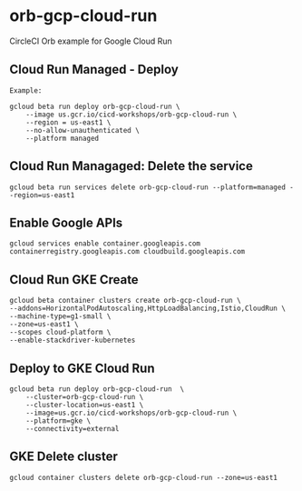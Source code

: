 # orb-gcp-cloud-run
CircleCI Orb example for Google Cloud Run

## Cloud Run Managed - Deploy

```
Example:

gcloud beta run deploy orb-gcp-cloud-run \
    --image us.gcr.io/cicd-workshops/orb-gcp-cloud-run \
    --region = us-east1 \
    --no-allow-unauthenticated \
    --platform managed
```

## Cloud Run Managaged: Delete the service

```
gcloud beta run services delete orb-gcp-cloud-run --platform=managed --region=us-east1
```

## Enable Google APIs

```
gcloud services enable container.googleapis.com containerregistry.googleapis.com cloudbuild.googleapis.com
```

## Cloud Run GKE Create

```
gcloud beta container clusters create orb-gcp-cloud-run \
--addons=HorizontalPodAutoscaling,HttpLoadBalancing,Istio,CloudRun \
--machine-type=g1-small \
--zone=us-east1 \
--scopes cloud-platform \
--enable-stackdriver-kubernetes 
```

## Deploy to GKE Cloud Run

```
gcloud beta run deploy orb-gcp-cloud-run  \
    --cluster=orb-gcp-cloud-run \
    --cluster-location=us-east1 \
    --image=us.gcr.io/cicd-workshops/orb-gcp-cloud-run \
    --platform=gke \
    --connectivity=external
```

## GKE Delete cluster

```
gcloud container clusters delete orb-gcp-cloud-run --zone=us-east1
```
